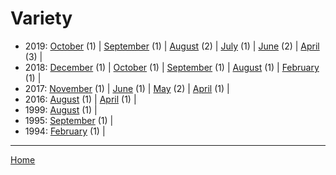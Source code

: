 # Variety

  * 2019: 
      [October](./variety-2019-10.md) (1) | 
      [September](./variety-2019-09.md) (1) | 
      [August](./variety-2019-08.md) (2) | 
      [July](./variety-2019-07.md) (1) | 
      [June](./variety-2019-06.md) (2) | 
      [April](./variety-2019-04.md) (3) | 
  * 2018: 
      [December](./variety-2018-12.md) (1) | 
      [October](./variety-2018-10.md) (1) | 
      [September](./variety-2018-09.md) (1) | 
      [August](./variety-2018-08.md) (1) | 
      [February](./variety-2018-02.md) (1) | 
  * 2017: 
      [November](./variety-2017-11.md) (1) | 
      [June](./variety-2017-06.md) (1) | 
      [May](./variety-2017-05.md) (2) | 
      [April](./variety-2017-04.md) (1) | 
  * 2016: 
      [August](./variety-2016-08.md) (1) | 
      [April](./variety-2016-04.md) (1) | 
  * 1999: 
      [August](./variety-1999-08.md) (1) | 
  * 1995: 
      [September](./variety-1995-09.md) (1) | 
  * 1994: 
      [February](./variety-1994-02.md) (1) | 

----

[Home](../)
